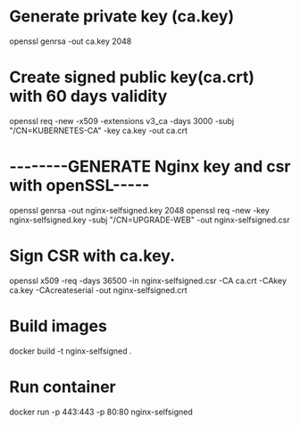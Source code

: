 # Generate private key (ca.key)
openssl genrsa -out ca.key 2048
# Create signed public key(ca.crt) with 60 days validity
openssl req -new -x509 -extensions v3_ca -days 3000 -subj "/CN=KUBERNETES-CA" -key ca.key -out ca.crt


# --------GENERATE Nginx key and csr with openSSL-----
openssl genrsa -out nginx-selfsigned.key 2048
openssl req -new -key nginx-selfsigned.key -subj "/CN=UPGRADE-WEB" -out nginx-selfsigned.csr

# Sign CSR with ca.key.
openssl x509 -req -days 36500 -in nginx-selfsigned.csr -CA ca.crt -CAkey ca.key -CAcreateserial -out nginx-selfsigned.crt


# Build images
docker build -t nginx-selfsigned .

# Run container
docker run -p 443:443 -p 80:80 nginx-selfsigned